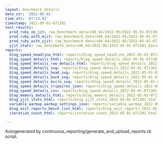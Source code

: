 ```yaml
---
layout: benchmark_details
date_str: '2022-05-01'
time_str: '07:13:01'
timestamp: 2022-05-01-071301
test_results:
  prod_ruby_no_jit: raw_benchmark_data/x86_64/2022-05/2022-05-01-071301_basic_benchmark_prod_ruby_no_jit.json
  prod_ruby_with_mjit: raw_benchmark_data/x86_64/2022-05/2022-05-01-071301_basic_benchmark_prod_ruby_with_mjit.json
  prod_ruby_with_yjit: raw_benchmark_data/x86_64/2022-05/2022-05-01-071301_basic_benchmark_prod_ruby_with_yjit.json
  yjit_stats: raw_benchmark_data/x86_64/2022-05/2022-05-01-071301_basic_benchmark_yjit_stats.json
reports:
  blog_speed_headline_html: reports/blog_speed_headline_2022-05-01-071301.html
  blog_speed_details_html: reports/blog_speed_details_2022-05-01-071301.html
  blog_speed_details_raw_details_html: reports/blog_speed_details_2022-05-01-071301.raw_details.html
  blog_speed_details_svg: reports/blog_speed_details_2022-05-01-071301.svg
  blog_speed_details_head_svg: reports/blog_speed_details_2022-05-01-071301.head.svg
  blog_speed_details_back_svg: reports/blog_speed_details_2022-05-01-071301.back.svg
  blog_speed_details_micro_svg: reports/blog_speed_details_2022-05-01-071301.micro.svg
  blog_speed_details_tripwires_json: reports/blog_speed_details_2022-05-01-071301.tripwires.json
  blog_speed_details_csv: reports/blog_speed_details_2022-05-01-071301.csv
  blog_memory_details_html: reports/blog_memory_details_2022-05-01-071301.html
  blog_yjit_stats_html: reports/blog_yjit_stats_2022-05-01-071301.html
  variable_warmup_warmup_settings_json: reports/variable_warmup_2022-05-01-071301.warmup_settings.json
  blog_exit_reports_bench_list_html: reports/blog_exit_reports_2022-05-01-071301.bench_list.html
  iteration_count_html: reports/iteration_count_2022-05-01-071301.html

---
```

Autogenerated by continuous_reporting/generate_and_upload_reports.rb script.
